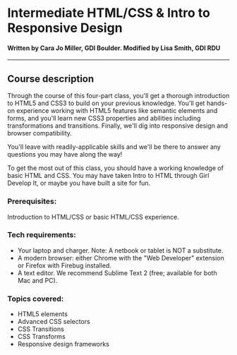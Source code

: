 Intermediate HTML/CSS &amp; Intro to Responsive Design
================================
#### Written by Cara Jo Miller, GDI Boulder. Modified by Lisa Smith, GDI RDU
---------------------
## Course description

Through the course of this four-part class, you'll get a thorough introduction to HTML5 and CSS3 to build on your previous knowledge. You'll get hands-on experience working with HTML5 features like semantic elements and forms, and you'll learn new CSS3 properties and abilities including transformations and transitions. Finally, we'll dig into responsive design and browser compatibility.

You'll leave with readily-applicable skills and we'll be there to answer any questions you may have along the way!

To get the most out of this class, you should have a working knowledge of basic HTML and CSS. You may have taken Intro to HTML through Girl Develop It, or maybe you have built a site for fun.

### Prerequisites:

Introduction to HTML/CSS or basic HTML/CSS experience.

### Tech requirements:

* Your laptop and charger. Note: A netbook or tablet is NOT a substitute.
* A modern browser: either Chrome with the "Web Developer" extension or Firefox with Firebug installed. 
* A text editor. We recommend Sublime Text 2 (free; available for both Mac and PC).

### Topics covered:

* HTML5 elements 
* Advanced CSS selectors
* CSS Transitions
* CSS Transforms
* Responsive design frameworks
